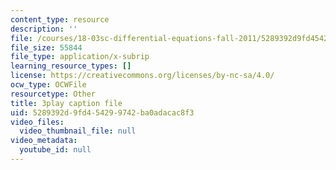 ```yaml
---
content_type: resource
description: ''
file: /courses/18-03sc-differential-equations-fall-2011/5289392d9fd454299742ba0adacac8f3_zreI4HllD80.vtt
file_size: 55844
file_type: application/x-subrip
learning_resource_types: []
license: https://creativecommons.org/licenses/by-nc-sa/4.0/
ocw_type: OCWFile
resourcetype: Other
title: 3play caption file
uid: 5289392d-9fd4-5429-9742-ba0adacac8f3
video_files:
  video_thumbnail_file: null
video_metadata:
  youtube_id: null
---
```

